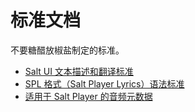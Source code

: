 # 标准文档

不要糖醋放椒盐制定的标准。

- [Salt UI 文本描述和翻译标准](/standards/tdts)
- [SPL 格式（Salt Player Lyrics）语法标准](/standards/spl)
- [适用于 Salt Player 的音频元数据](/standards/metadata)